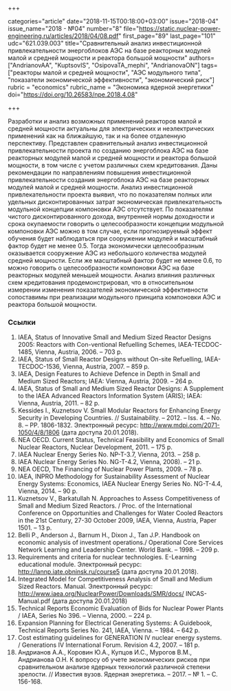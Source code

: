 +++

categories="article"
date="2018-11-15T00:18:00+03:00"
issue="2018-04"
issue_name="2018 - №04"
number="8"
file="https://static.nuclear-power-engineering.ru/articles/2018/04/08.pdf"
first_page="89"
last_page="101"
udc="621.039.003"
title="Сравнительный анализ инвестиционной привлекательности энергоблоков АЭС на базе реакторных модулей малой и средней мощности и реактора большой мощности"
authors=["AndrianovAA", "KuptsovIS", "OsipovaTA_mephi", "AndrianovaON"]
tags=["реакторы малой и средней мощности", "АЭС модульного типа", "показатели экономической эффективности", "экономический риск"]
rubric = "economics"
rubric_name = "Экономика ядерной энергетики"
doi="https://doi.org/10.26583/npe.2018.4.08"

+++

Разработки и анализ возможных применений реакторов малой и средней мощности актуальны для электрических и неэлектрических применений как на ближайшую, так и на более отдаленную перспективу. Представлен сравнительный анализ инвестиционной привлекательности проекта по созданию энергоблока АЭС на базе реакторных модулей малой и средней мощности и реактора большой мощности, в том числе с учетом различных схем кредитования. Даны рекомендации по направлениям повышения инвестиционной привлекательности создания энергоблока АЭС на базе реакторных модулей малой и средней мощности. Анализ инвестиционной привлекательности проекта выявил, что по показателям полных или удельных дисконтированных затрат экономическая привлекательность модульной концепции компоновки АЭС отсутствует. По показателям чистого дисконтированного дохода, внутренней нормы доходности и срока окупаемости говорить о целесообразности концепции модульной компоновки АЭС можно в том случае, если прогнозируемый эффект обучения будет наблюдаться при сооружении модулей и масштабный фактор будет не менее 0.5. Тогда экономически целесообразным оказывается сооружение АЭС из небольшого количества модулей средней мощности. Если же масштабный фактор будет не менее 0.6, то можно говорить о целесообразности компоновки АЭС на базе реакторных модулей меньшей мощности. Анализ влияния различных схем кредитования продемонстрировал, что в относительном измерении изменения показателей экономической эффективности сопоставимы при реализации модульного принципа компоновки АЭС и реактора большой мощности.

### Ссылки

1. IAEA, Status of Innovative Small and Medium Sized Reactor Designs 2005: Reactors with Con-ventional Refuelling Schemes, IAEA-TECDOC-1485, Vienna, Austria, 2006. – 703 p.
2. IAEA, Status of Small Reactor Designs without On-site Refuelling, IAEA-TECDOC-1536, Vienna, Austria, 2007. – 859 p.
3. IAEA, Design Features to Achieve Defence in Depth in Small and Medium Sized Reactors; IAEA: Vienna, Austria, 2009. – 264 p.
4. IAEA, Status of Small and Medium Sized Reactor Designs: A Supplement to the IAEA Advanced Reactors Information System (ARIS); IAEA: Vienna, Austria, 2011. – 82 p.
5. Kessides I., Kuznetsov V. Small Modular Reactors for Enhancing Energy Security in Developing Countries. // Sustainability. – 2012. – Iss. 4. – No. 8. – PP. 1806-1832. Электронный ресурс: http://www.mdpi.com/2071-1050/4/8/1806 (дата доступа 20.01.2018).
6. NEA OECD. Current Status, Technical Feasibility and Economics of Small Nuclear Reactors, Nuclear Development, 2011. – 175 p.
7. IAEA Nuclear Energy Series No. NP-T-3.7, Vienna, 2013. – 258 p.
8. IAEA Nuclear Energy Series No. NG-T-4.2, Vienna, 2008). – 21 p.
9. NEA OECD, The Financing of Nuclear Power Plants, 2009. – 78 p.
10. IAEA, INPRO Methodology for Sustainability Assessment of Nuclear Energy Systems: Economics, IAEA Nuclear Energy Series No. NG-T-4.4, Vienna, 2014. – 90 p.
11. Kuznetsov V., Barkatullah N. Approaches to Assess Competitiveness of Small and Medium Sized Reactors. / Proc. of the International Conference on Opportunities and Challenges for Water Cooled Reactors in the 21st Century, 27-30 October 2009, IAEA, Vienna, Austria, Paper 1501. – 13 p.
12. Belli P., Anderson J., Barnum H., Dixon J., Tan J.P. Handbook on economic analysis of investment operations./ Operational Core Services Network Learning and Leadership Center. World Bank. – 1998. – 209 p.
13. Requirements and criteria for nuclear technologies. E-Learning educational module. Электронный ресурс: http://lannp.iate.obninsk.ru/course5 (дата доступа 20.01.2018).
14. Integrated Model for Competitiveness Analysis of Small and Medium Sized Reactors. Manual. Электронный ресурс: http://www.iaea.org/NuclearPower/Downloads/SMR/docs/ INCAS-Manual.pdf (дата доступа 20.01.2018)
15. Technical Reports Economic Evaluation of Bids for Nuclear Power Plants / IAEA, Series No 396. – Vienna, 2000. – 224 p.
16. Expansion Planning for Electrical Generating Systems: A Guidebook, Technical Reports Series No. 241, IAEA, Vienna. – 1984. – 642 p.
17. Cost estimating guidelines for GENERATION IV nuclear energy systems. / Generations IV International Forum. Revision 4.2, 2007. – 181 p.
18. Андрианов А.А., Коровин Ю.А., Купцов И.С., Мурогов В.М., Андрианова О.Н. К вопросу об учете экономических рисков при сравнительном анализе ядерных технологий различной степени зрелости. // Известия вузов. Ядерная энергетика. – 2017. – № 1. – С. 156-168.